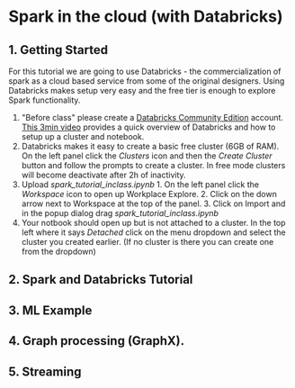 # Spark in the cloud (with Databricks)

## 1. Getting Started
For this tutorial we are going to use Databricks - the commercialization of spark
as a cloud based service from some of the original designers. Using Databricks makes
setup very easy and the free tier is enough to explore Spark functionality.
  1. "Before class" please create a [Databricks Community Edition](https://accounts.cloud.databricks.com/registration.html#signup/community) account.  [This 3min video](https://databricks.com/product/getting-started-guide) provides a quick overview of Databricks and how to setup up a cluster and notebook.
  2. Databricks makes it easy to create a basic free cluster (6GB of RAM).
     On the left panel click the *Clusters* icon and then the *Create Cluster* button
     and follow the prompts to create a cluster.  In free mode clusters will become
     deactivate after 2h of inactivity.
  3. Upload *spark_tutorial_inclass.ipynb*
    1. On the left panel click the *Workspace* icon to open up Workplace Explore.
    2. Click on the down arrow next to Workspace at the top of the panel.
    3. Click on Import and in the popup dialog drag *spark_tutorial_inclass.ipynb*
  4. Your notbook should open up but is not attached to a cluster.  In the top left
     where it says *Detached* click on the menu dropdown and select the cluster
     you created earlier. (If no cluster is there you can create one from the dropdown)

## 2. Spark and Databricks Tutorial

## 3. ML Example


## 4. Graph processing (GraphX).


## 5. Streaming
